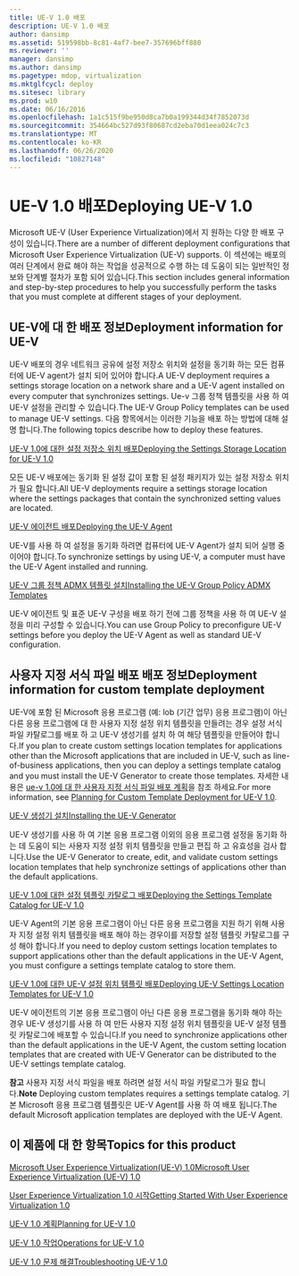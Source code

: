 ```yaml
---
title: UE-V 1.0 배포
description: UE-V 1.0 배포
author: dansimp
ms.assetid: 519598bb-8c81-4af7-bee7-357696bff880
ms.reviewer: ''
manager: dansimp
ms.author: dansimp
ms.pagetype: mdop, virtualization
ms.mktglfcycl: deploy
ms.sitesec: library
ms.prod: w10
ms.date: 06/16/2016
ms.openlocfilehash: 1a1c515f9be950d8ca7b0a199344d34f7852073d
ms.sourcegitcommit: 354664bc527d93f80687cd2eba70d1eea024c7c3
ms.translationtype: MT
ms.contentlocale: ko-KR
ms.lasthandoff: 06/26/2020
ms.locfileid: "10827148"
---
```

# <span data-ttu-id="7e6ae-103">UE-V 1.0 배포</span><span class="sxs-lookup"><span data-stu-id="7e6ae-103">Deploying UE-V 1.0</span></span>


<span data-ttu-id="7e6ae-104">Microsoft UE-V (User Experience Virtualization)에서 지 원하는 다양 한 배포 구성이 있습니다.</span><span class="sxs-lookup"><span data-stu-id="7e6ae-104">There are a number of different deployment configurations that Microsoft User Experience Virtualization (UE-V) supports.</span></span> <span data-ttu-id="7e6ae-105">이 섹션에는 배포의 여러 단계에서 완료 해야 하는 작업을 성공적으로 수행 하는 데 도움이 되는 일반적인 정보와 단계별 절차가 포함 되어 있습니다.</span><span class="sxs-lookup"><span data-stu-id="7e6ae-105">This section includes general information and step-by-step procedures to help you successfully perform the tasks that you must complete at different stages of your deployment.</span></span>

## <span data-ttu-id="7e6ae-106">UE-V에 대 한 배포 정보</span><span class="sxs-lookup"><span data-stu-id="7e6ae-106">Deployment information for UE-V</span></span>


<span data-ttu-id="7e6ae-107">UE-V 배포의 경우 네트워크 공유에 설정 저장소 위치와 설정을 동기화 하는 모든 컴퓨터에 UE-V agent가 설치 되어 있어야 합니다.</span><span class="sxs-lookup"><span data-stu-id="7e6ae-107">A UE-V deployment requires a settings storage location on a network share and a UE-V agent installed on every computer that synchronizes settings.</span></span> <span data-ttu-id="7e6ae-108">Ue-v 그룹 정책 템플릿을 사용 하 여 UE-V 설정을 관리할 수 있습니다.</span><span class="sxs-lookup"><span data-stu-id="7e6ae-108">The UE-V Group Policy templates can be used to manage UE-V settings.</span></span> <span data-ttu-id="7e6ae-109">다음 항목에서는 이러한 기능을 배포 하는 방법에 대해 설명 합니다.</span><span class="sxs-lookup"><span data-stu-id="7e6ae-109">The following topics describe how to deploy these features.</span></span>

[<span data-ttu-id="7e6ae-110">UE-V 1.0에 대한 설정 저장소 위치 배포</span><span class="sxs-lookup"><span data-stu-id="7e6ae-110">Deploying the Settings Storage Location for UE-V 1.0</span></span>](deploying-the-settings-storage-location-for-ue-v-10.md)

<span data-ttu-id="7e6ae-111">모든 UE-V 배포에는 동기화 된 설정 값이 포함 된 설정 패키지가 있는 설정 저장소 위치가 필요 합니다.</span><span class="sxs-lookup"><span data-stu-id="7e6ae-111">All UE-V deployments require a settings storage location where the settings packages that contain the synchronized setting values are located.</span></span>

[<span data-ttu-id="7e6ae-112">UE-V 에이전트 배포</span><span class="sxs-lookup"><span data-stu-id="7e6ae-112">Deploying the UE-V Agent</span></span>](deploying-the-ue-v-agent.md)

<span data-ttu-id="7e6ae-113">UE-V를 사용 하 여 설정을 동기화 하려면 컴퓨터에 UE-V Agent가 설치 되어 실행 중 이어야 합니다.</span><span class="sxs-lookup"><span data-stu-id="7e6ae-113">To synchronize settings by using UE-V, a computer must have the UE-V Agent installed and running.</span></span>

[<span data-ttu-id="7e6ae-114">UE-V 그룹 정책 ADMX 템플릿 설치</span><span class="sxs-lookup"><span data-stu-id="7e6ae-114">Installing the UE-V Group Policy ADMX Templates</span></span>](installing-the-ue-v-group-policy-admx-templates.md)

<span data-ttu-id="7e6ae-115">UE-V 에이전트 및 표준 UE-V 구성을 배포 하기 전에 그룹 정책을 사용 하 여 UE-V 설정을 미리 구성할 수 있습니다.</span><span class="sxs-lookup"><span data-stu-id="7e6ae-115">You can use Group Policy to preconfigure UE-V settings before you deploy the UE-V Agent as well as standard UE-V configuration.</span></span>

## <span data-ttu-id="7e6ae-116">사용자 지정 서식 파일 배포 배포 정보</span><span class="sxs-lookup"><span data-stu-id="7e6ae-116">Deployment information for custom template deployment</span></span>


<span data-ttu-id="7e6ae-117">UE-V에 포함 된 Microsoft 응용 프로그램 (예: lob (기간 업무) 응용 프로그램)이 아닌 다른 응용 프로그램에 대 한 사용자 지정 설정 위치 템플릿을 만들려는 경우 설정 서식 파일 카탈로그를 배포 하 고 UE-V 생성기를 설치 하 여 해당 템플릿을 만들어야 합니다.</span><span class="sxs-lookup"><span data-stu-id="7e6ae-117">If you plan to create custom settings location templates for applications other than the Microsoft applications that are included in UE-V, such as line-of-business applications, then you can deploy a settings template catalog and you must install the UE-V Generator to create those templates.</span></span> <span data-ttu-id="7e6ae-118">자세한 내용은 [ue-v 1.0에 대 한 사용자 지정 서식 파일 배포 계획](planning-for-custom-template-deployment-for-ue-v-10.md)을 참조 하세요.</span><span class="sxs-lookup"><span data-stu-id="7e6ae-118">For more information, see [Planning for Custom Template Deployment for UE-V 1.0](planning-for-custom-template-deployment-for-ue-v-10.md).</span></span>

[<span data-ttu-id="7e6ae-119">UE-V 생성기 설치</span><span class="sxs-lookup"><span data-stu-id="7e6ae-119">Installing the UE-V Generator</span></span>](installing-the-ue-v-generator.md)

<span data-ttu-id="7e6ae-120">UE-V 생성기를 사용 하 여 기본 응용 프로그램 이외의 응용 프로그램 설정을 동기화 하는 데 도움이 되는 사용자 지정 설정 위치 템플릿을 만들고 편집 하 고 유효성을 검사 합니다.</span><span class="sxs-lookup"><span data-stu-id="7e6ae-120">Use the UE-V Generator to create, edit, and validate custom settings location templates that help synchronize settings of applications other than the default applications.</span></span>

[<span data-ttu-id="7e6ae-121">UE-V 1.0에 대한 설정 템플릿 카탈로그 배포</span><span class="sxs-lookup"><span data-stu-id="7e6ae-121">Deploying the Settings Template Catalog for UE-V 1.0</span></span>](deploying-the-settings-template-catalog-for-ue-v-10.md)

<span data-ttu-id="7e6ae-122">UE-V Agent의 기본 응용 프로그램이 아닌 다른 응용 프로그램을 지원 하기 위해 사용자 지정 설정 위치 템플릿을 배포 해야 하는 경우이를 저장할 설정 템플릿 카탈로그를 구성 해야 합니다.</span><span class="sxs-lookup"><span data-stu-id="7e6ae-122">If you need to deploy custom settings location templates to support applications other than the default applications in the UE-V Agent, you must configure a settings template catalog to store them.</span></span>

[<span data-ttu-id="7e6ae-123">UE-V 1.0에 대한 UE-V 설정 위치 템플릿 배포</span><span class="sxs-lookup"><span data-stu-id="7e6ae-123">Deploying UE-V Settings Location Templates for UE-V 1.0</span></span>](deploying-ue-v-settings-location-templates-for-ue-v-10.md)

<span data-ttu-id="7e6ae-124">UE-V 에이전트의 기본 응용 프로그램이 아닌 다른 응용 프로그램을 동기화 해야 하는 경우 UE-V 생성기를 사용 하 여 만든 사용자 지정 설정 위치 템플릿을 UE-V 설정 템플릿 카탈로그에 배포할 수 있습니다.</span><span class="sxs-lookup"><span data-stu-id="7e6ae-124">If you need to synchronize applications other than the default applications in the UE-V Agent, the custom setting location templates that are created with UE-V Generator can be distributed to the UE-V settings template catalog.</span></span>

<span data-ttu-id="7e6ae-125">**참고**  사용자 지정 서식 파일을 배포 하려면 설정 서식 파일 카탈로그가 필요 합니다.</span><span class="sxs-lookup"><span data-stu-id="7e6ae-125">**Note** Deploying custom templates requires a settings template catalog.</span></span> <span data-ttu-id="7e6ae-126">기본 Microsoft 응용 프로그램 템플릿은 UE-V Agent를 사용 하 여 배포 됩니다.</span><span class="sxs-lookup"><span data-stu-id="7e6ae-126">The default Microsoft application templates are deployed with the UE-V Agent.</span></span>

 

## <span data-ttu-id="7e6ae-127">이 제품에 대 한 항목</span><span class="sxs-lookup"><span data-stu-id="7e6ae-127">Topics for this product</span></span>


[<span data-ttu-id="7e6ae-128">Microsoft User Experience Virtualization(UE-V) 1.0</span><span class="sxs-lookup"><span data-stu-id="7e6ae-128">Microsoft User Experience Virtualization (UE-V) 1.0</span></span>](index.md)

[<span data-ttu-id="7e6ae-129">User Experience Virtualization 1.0 시작</span><span class="sxs-lookup"><span data-stu-id="7e6ae-129">Getting Started With User Experience Virtualization 1.0</span></span>](getting-started-with-user-experience-virtualization-10.md)

[<span data-ttu-id="7e6ae-130">UE-V 1.0 계획</span><span class="sxs-lookup"><span data-stu-id="7e6ae-130">Planning for UE-V 1.0</span></span>](planning-for-ue-v-10.md)

[<span data-ttu-id="7e6ae-131">UE-V 1.0 작업</span><span class="sxs-lookup"><span data-stu-id="7e6ae-131">Operations for UE-V 1.0</span></span>](operations-for-ue-v-10.md)

[<span data-ttu-id="7e6ae-132">UE-V 1.0 문제 해결</span><span class="sxs-lookup"><span data-stu-id="7e6ae-132">Troubleshooting UE-V 1.0</span></span>](troubleshooting-ue-v-10.md)

 

 






